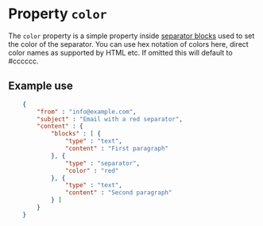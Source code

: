 # Property `color`

The `color` property is a simple property inside
<a href="/support/json/block-separator">separator blocks</a> used to set the color of
the separator. You can use hex notation of colors here, direct color names as supported
by HTML etc. If omitted this will default to #cccccc.

## Example use


````json
    {
        "from" : "info@example.com",
        "subject" : "Email with a red separator",
        "content" : {
            "blocks" : [ {
                "type" : "text",
                "content" : "First paragraph"
            }, {
                "type" : "separator",
                "color" : "red"
            }, {
                "type" : "text",
                "content" : "Second paragraph"
            } ]
        }
    }
````
